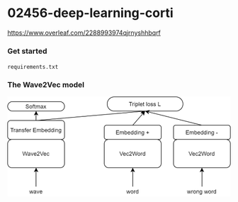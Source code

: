 # 02456-deep-learning-corti

https://www.overleaf.com/2288993974qjrnyshhbqrf

### Get started
``
requirements.txt
``

### The Wave2Vec model

![model_idea](images/model_idea.png)